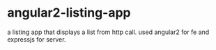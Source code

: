 # angular2-listing-app
a listing app that displays a list from http call. used angular2 for fe and expressjs for server.
